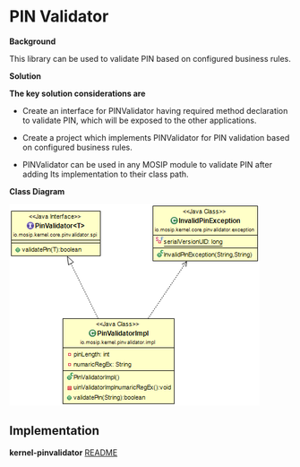 ﻿# PIN Validator

**Background**

This library can be used to validate PIN based on configured business rules.


**Solution**


**The key solution considerations are**


- Create an interface for PINValidator having required method declaration to validate PIN, which will be exposed to the other applications.


- Create a project which implements PINValidator for PIN validation based on configured business rules.


- PINValidator can be used in any MOSIP module to validate PIN after adding Its implementation to their class path.



**Class Diagram**



![Class Diagram](_images/kernel-pinvalidator-cd.png)




## Implementation


**kernel-pinvalidator** [README](../../../kernel/kernel-pinvalidator/README.md)